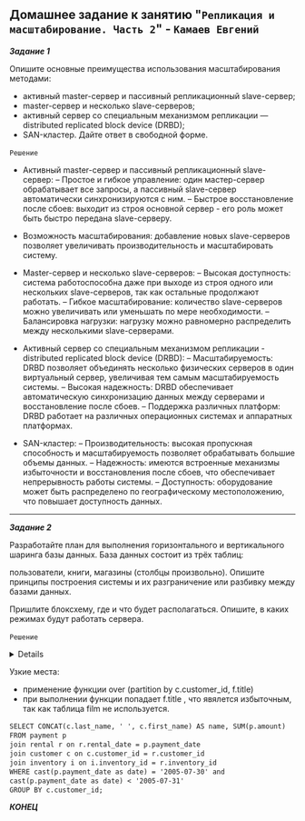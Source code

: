 ## Домашнее задание к занятию "`Репликация и масштабирование. Часть 2`" - `Камаев Евгений`

***Задание 1***

Опишите основные преимущества использования масштабирования методами:

* активный master-сервер и пассивный репликационный slave-сервер;
* master-сервер и несколько slave-серверов;
* активный сервер со специальным механизмом репликации — distributed replicated block device (DRBD);
* SAN-кластер.
Дайте ответ в свободной форме.

`Решение`

* Активный master-сервер и пассивный репликационный slave-сервер:
– Простое и гибкое управление: один мастер-сервер обрабатывает все запросы, а пассивный slave-сервер автоматически синхронизируются с ним.
– Быстрое восстановление после сбоев: выходит из строя основной сервер - его роль может быть быстро передана slave-серверу.
- Возможность масштабирования: добавление новых slave-серверов позволяет увеличивать производительность и масштабировать систему.

* Master-сервер и несколько slave-серверов:
– Высокая доступность: система работоспособна даже при выходе из строя одного или нескольких slave-серверов, так как остальные продолжают работать.
– Гибкое масштабирование: количество slave-серверов можно увеличивать или уменьшать по мере необходимости.
– Балансировка нагрузки: нагрузку можно равномерно распределить между несколькими slave-серверами.

* Активный сервер со специальным механизмом репликации - distributed replicated block device (DRBD):
– Масштабируемость: DRBD позволяет объединять несколько физических серверов в один виртуальный сервер, увеличивая тем самым масштабируемость системы.
– Высокая надежность: DRBD обеспечивает автоматическую синхронизацию данных между серверами и восстановление после сбоев.
– Поддержка различных платформ: DRBD работает на различных операционных системах и аппаратных платформах.

* SAN-кластер:
– Производительность: высокая пропускная способность и масштабируемость позволяет обрабатывать большие объемы данных.
– Надежность: имеются встроенные механизмы избыточности и восстановления после сбоев, что обеспечивает непрерывность работы системы.
– Доступность: оборудование может быть распределено по географическому местоположению, что повышает доступность данных.


---

***Задание 2***

Разработайте план для выполнения горизонтального и вертикального шаринга базы данных. База данных состоит из трёх таблиц:

пользователи,
книги,
магазины (столбцы произвольно).
Опишите принципы построения системы и их разграничение или разбивку между базами данных.

Пришлите блоксхему, где и что будет располагаться. Опишите, в каких режимах будут работать сервера.

`Решение`

<details>

![Screnshot](https://github.com/7Evgen7/Netology/blob/main/JPG/12_05_SDBSQL/12_05_2_.jpg)
  
</details>

Узкие места:
*  применение функции over (partition by c.customer_id, f.title)
*  при выполнении функции попадает f.title , что явялется избыточным, так как таблица film не используется.

```
SELECT CONCAT(c.last_name, ' ', c.first_name) AS name, SUM(p.amount)
FROM payment p
join rental r on r.rental_date = p.payment_date 
join customer c on c.customer_id = r.customer_id
join inventory i on i.inventory_id = r.inventory_id
WHERE cast(p.payment_date as date) = '2005-07-30' and cast(p.payment_date as date) < '2005-07-31'
GROUP BY c.customer_id;
```

***КОНЕЦ***
